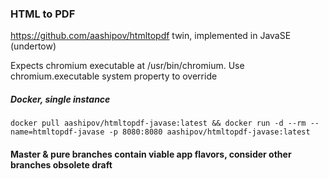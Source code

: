 ### HTML to PDF ###

https://github.com/aashipov/htmltopdf twin, implemented in JavaSE (undertow)

Expects chromium executable at /usr/bin/chromium. Use chromium.executable system property to override

##### Docker, single instance #####

```docker pull aashipov/htmltopdf-javase:latest && docker run -d --rm --name=htmltopdf-javase -p 8080:8080 aashipov/htmltopdf-javase:latest```

#### Master & pure branches contain viable app flavors, consider other branches obsolete draft ####  
